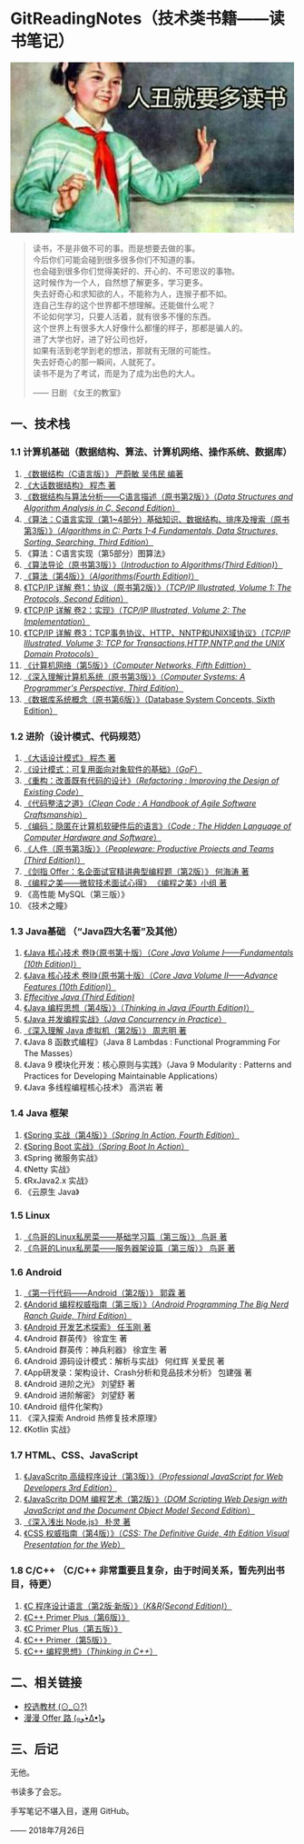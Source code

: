 # GitReadingNotes（技术类书籍——读书笔记）

![](emoji.jpg)

> 读书，不是非做不可的事。而是想要去做的事。    
> 今后你们可能会碰到很多很多你们不知道的事。            
> 也会碰到很多你们觉得美好的、开心的、不可思议的事物。       
> 这时候作为一个人，自然想了解更多，学习更多。        
> 失去好奇心和求知欲的人，不能称为人，连猴子都不如。            
> 连自己生存的这个世界都不想理解。还能做什么呢？         
> 不论如何学习，只要人活着，就有很多不懂的东西。  
> 这个世界上有很多大人好像什么都懂的样子，那都是骗人的。      
> 进了大学也好，进了好公司也好，      
> 如果有活到老学到老的想法，那就有无限的可能性。        
> 失去好奇心的那一瞬间，人就死了。      
> 读书不是为了考试，而是为了成为出色的大人。
> 
> —— 日剧 《女王的教室》

## 一、技术栈

### 1.1 计算机基础（数据结构、算法、计算机网络、操作系统、数据库）

1. [《数据结构（C语言版）》 严蔚敏 吴伟民 编著](https://github.com/gdut-yy/GitReadingNotes/tree/master/books/SHUJUJIEGOU_YAN)
2. [《大话数据结构》 程杰 著](https://github.com/gdut-yy/GitReadingNotes/tree/master/books/DAHUASHUJUJIEGOU)
3. [《数据结构与算法分析——C语言描述（原书第2版）》（*Data Structures and Algorithm Analysis in C, Second Edition*）](https://github.com/gdut-yy/GitReadingNotes/tree/master/books/DataStructuresinC2)
4. [《算法：C语言实现（第1~4部分）基础知识、数据结构、排序及搜索（原书第3版）》（*Algorithms in C: Parts 1-4 Fundamentals, Data Structures, Sorting, Searching, Third Edition*）](https://github.com/gdut-yy/GitReadingNotes/tree/master/books/AlgorithmsinC1-4)
5. 《算法：C语言实现（第5部分）图算法》
6. [《算法导论（原书第3版）》（*Introduction to Algorithms(Third Edition)*）](https://github.com/gdut-yy/GitReadingNotes/tree/master/books/ItoAlgorithms3)
7. [《算法（第4版）》（*Algorithms(Fourth Edition)*）](https://github.com/gdut-yy/GitReadingNotes/tree/master/books/Algorithms4)
8. [《TCP/IP 详解 卷1：协议（原书第2版）》（*TCP/IP Illustrated, Volume 1: The Protocols, Second Edition*）](https://github.com/gdut-yy/GitReadingNotes/tree/master/books/TCPIP_1)
9. [《TCP/IP 详解 卷2：实现》（*TCP/IP Illustrated, Volume 2: The Implementation*）](https://github.com/gdut-yy/GitReadingNotes/tree/master/books/TCPIP_2)
10. [《TCP/IP 详解 卷3：TCP事务协议、HTTP、NNTP和UNIX域协议》（*TCP/IP Illustrated, Volume 3: TCP for Transactions,HTTP,NNTP,and the UNIX Domain Protocols*）](https://github.com/gdut-yy/GitReadingNotes/tree/master/books/TCPIP_3)
11. [《计算机网络（第5版）》（*Computer Networks, Fifth Edittion*）](https://github.com/gdut-yy/GitReadingNotes/tree/master/books/ComputerNetworks5)
12. [《深入理解计算机系统（原书第3版）》（*Computer Systems: A Programmer's Perspective, Third Edition*）](https://github.com/gdut-yy/GitReadingNotes/tree/master/books/ComputerSystems3)
13. [《数据库系统概念（原书第6版）》（Database System Concepts, Sixth Edition）](https://github.com/gdut-yy/GitReadingNotes/tree/master/books/DatabaseSystem6)

### 1.2 进阶（设计模式、代码规范）

1. [《大话设计模式》 程杰 著](https://github.com/gdut-yy/GitReadingNotes/tree/master/books/DAHUASHEJIMOSHI)
2. [《设计模式：可复用面向对象软件的基础》（*GoF*）](https://github.com/gdut-yy/GitReadingNotes/tree/master/books/GoF)
3. [《重构：改善既有代码的设计》（*Refactoring : Improving the Design of Existing Code*）](https://github.com/gdut-yy/GitReadingNotes/tree/master/books/Refactoring)
4. [《代码整洁之道》（*Clean Code : A Handbook of Agile Software Craftsmanship*）](https://github.com/gdut-yy/GitReadingNotes/tree/master/books/CleanCode)
5. [《编码：隐匿在计算机软硬件后的语言》（*Code : The Hidden Language of Computer Hardware and Software*）](https://github.com/gdut-yy/GitReadingNotes/tree/master/books/Code)
6. [《人件（原书第3版）》（*Peopleware: Productive Projects and Teams (Third Edition)*）](https://github.com/gdut-yy/GitReadingNotes/tree/master/books/Peopleware3)
7. [《剑指 Offer：名企面试官精讲典型编程题（第2版）》 何海涛 著](https://github.com/gdut-yy/GitReadingNotes/tree/master/books/JIANZHIOffer/README.md)
8. [《编程之美——微软技术面试心得》 《编程之美》小组 著](https://github.com/gdut-yy/GitReadingNotes/tree/master/books/BIANCHENGZHIMEI)
9. 《高性能 MySQL（第三版）》
10. 《技术之瞳》

### 1.3 Java基础 （“Java四大名著”及其他）

1. [《Java 核心技术 卷I》（原书第十版）（*Core Java Volume I——Fundamentals (10th Edition)*）](https://github.com/gdut-yy/GitReadingNotes/tree/master/books/CJV-I10)
2. [《Java 核心技术 卷II》（原书第十版）（*Core Java Volume II——Advance Features (10th Edition)*）](https://github.com/gdut-yy/GitReadingNotes/tree/master/books/CJV-II10)
3. [*Effecitive Java (Third Edition)*](https://github.com/gdut-yy/GitReadingNotes/tree/master/books/EJ3)
4. [《Java 编程思想（第4版）》（*Thinking in Java (Fourth Edition)*）](https://github.com/gdut-yy/GitReadingNotes/tree/master/books/TIJ4)
5. [《Java 并发编程实战》（*Java Concurrency in Practice*）](https://github.com/gdut-yy/GitReadingNotes/tree/master/books/JCP)
6. [《深入理解 Java 虚拟机（第2版）》 周志明 著](https://github.com/gdut-yy/GitReadingNotes/tree/master/books/JVM)
7. 《Java 8 函数式编程》（Java 8 Lambdas : Functional Programming For The Masses）
8. 《Java 9 模块化开发：核心原则与实践》（Java 9 Modularity : Patterns and Practices for Developing Maintainable Applications）
9. 《Java 多线程编程核心技术》 高洪岩 著

### 1.4 Java 框架

1. [《Spring 实战（第4版）》（*Spring In Action, Fourth Edition*）](https://github.com/gdut-yy/GitReadingNotes/tree/master/books/Spring)
2. [《Spring Boot 实战》（*Spring Boot In Action*）](https://github.com/gdut-yy/GitReadingNotes/tree/master/books/SpringBoot)
3. 《Spring 微服务实战》
4. 《Netty 实战》
5. 《RxJava2.x 实战》
6. 《云原生 Java》

### 1.5 Linux

1. [《鸟哥的Linux私房菜——基础学习篇（第三版）》 鸟哥 著](https://github.com/gdut-yy/GitReadingNotes/tree/master/books/NIAOGE-I)
2. [《鸟哥的Linux私房菜——服务器架设篇（第三版）》 鸟哥 著](https://github.com/gdut-yy/GitReadingNotes/tree/master/books/NIAOGE-II)

### 1.6 Android

1. [《第一行代码——Android（第2版）》 郭霖 著](https://github.com/gdut-yy/GitReadingNotes/tree/master/books/DIYIHANGDAIMA2)
2. [《Andorid 编程权威指南（第三版）》（*Android Programming The Big Nerd Ranch Guide, Third Edition*）](https://github.com/gdut-yy/GitReadingNotes/tree/master/books/AndroidProgramming3)
3. [《Android 开发艺术探索》 任玉刚 著]()
4. 《Android 群英传》 徐宜生 著
5. 《Android 群英传：神兵利器》 徐宜生 著
6. 《Android 源码设计模式：解析与实战》 何红辉 关爱民 著
7. 《App研发录：架构设计、Crash分析和竞品技术分析》 包建强 著
8. 《Android 进阶之光》 刘望舒 著
9. 《Android 进阶解密》 刘望舒 著
10. 《Android 组件化架构》
11. 《深入探索 Android 热修复技术原理》
12. 《Kotlin 实战》

### 1.7 HTML、CSS、JavaScript

1. [《JavaScritp 高级程序设计（第3版）》（*Professional JavaScript for Web Developers 3rd Edition*）](https://github.com/gdut-yy/GitReadingNotes/tree/master/books/PJWD3)
2. [《JavaScritp DOM 编程艺术（第2版）》（*DOM Scripting Web Design with JavaScript and the Document Object Model Second Edition*）](https://github.com/gdut-yy/GitReadingNotes/tree/master/books/DOMScripting2)
3. [《深入浅出 Node.js》 朴灵 著](https://github.com/gdut-yy/GitReadingNotes/tree/master/books/Nodejs)
4. [《CSS 权威指南（第4版）》（*CSS: The Definitive Guide, 4th Edition Visual Presentation for the Web*）](https://github.com/gdut-yy/GitReadingNotes/tree/master/books/CSSTDG4)

### 1.8 C/C++ （C/C++ 非常重要且复杂，由于时间关系，暂先列出书目，待更）

1. [《C 程序设计语言（第2版·新版）》（*K&R(Second Edition)*）](https://github.com/gdut-yy/GitReadingNotes/tree/master/books/K&R2)
2. [《C++ Primer Plus（第6版）》](https://github.com/gdut-yy/GitReadingNotes/tree/master/books/C++PP)
3. [《C Primer Plus（第五版）》](https://github.com/gdut-yy/GitReadingNotes/tree/master/books/CPP)
4. [《C++ Primer（第5版）》](https://github.com/gdut-yy/GitReadingNotes/tree/master/books/C++P)
5. [《C++ 编程思想》（*Thinking in C++*）](https://github.com/gdut-yy/GitReadingNotes/tree/master/books/TIC++)

## 二、相关链接

- [校选教材 (⊙_⊙?)](https://github.com/gdut-yy/GitReadingNotes/tree/master/edu/README.md)
- [漫漫 Offer 路 (๑و•̀Δ•́)و](https://github.com/gdut-yy/GitReadingNotes/tree/master/offer/README.md)

## 三、后记

无他。

书读多了会忘。

手写笔记不堪入目，遂用 GitHub。

—— 2018年7月26日
